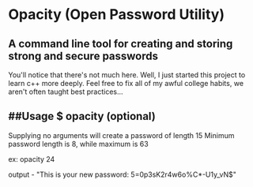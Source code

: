 # Opacity (Open Password Utility)
## A command line tool for creating and storing strong and secure passwords


You'll notice that there's not much here. Well, I just started this project to learn c++ more deeply.
Feel free to fix all of my awful college habits, we aren't often taught best practices...

##Usage
$ opacity (optional)<len>
-------------------------
Supplying no arguments will create a password of length 15
Minimum password length is 8, while maximum is 63

ex: opacity 24

output - "This is your new password: 5=0p3sK2r4w6o%C*-U1y_vN$"

